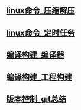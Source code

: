 ## [linux命令_压缩解压](/Linux命令/压缩解压.md)
## [linux命令_定时任务](/Linux命令/定时任务.md)
## [编译构建_编译器](/编译构建/编译器.md)
## [编译构建_工程构建](/编译构建/工程构建.md)
## [版本控制_git总结](/版本控制/git总结.md)
